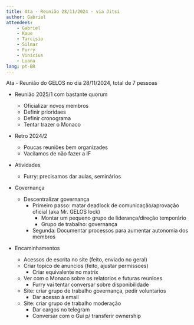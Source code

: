 ```yaml
---
title: Ata - Reunião 28/11/2024 - via Jitsi
author: Gabriel
attendees:
    - Gabriel
    - Kaue
    - Tarcisio
    - Silmar
    - Furry
    - Vinicius
    - Luana
lang: pt-BR
---
```


Ata - Reunião do GELOS no dia 28/11/2024, total de 7 pessoas

- Reunião 2025/1 com bastante quorum
    - Oficializar novos membros
    - Definir prioridaes
    - Definir cronograma
    - Tentar trazer o Monaco

- Retro 2024/2
    - Poucas reuniões bem organizades
    - Vacilamos de não fazer a IF

- Atividades
    - Furry: precisamos dar aulas, seminários

- Governança
    - Descentralizar governança
        - Primeiro passo: matar deadlock de comunicação/aprovação oficial (aka Mr. GELOS lock)
            - Montar um pequeno grupo de liderança/direção temporário
            - Grupo de trabalho: governança
        - Segunda: Documentar processos para aumentar autonomia dos membros

- Encaminhamentos
    - Acessos de escrita no site (feito, enviado no geral)
    - Criar topico de anuncios (feito, ajustar permissoes)
        - Criar equivalente no matrix
    - Ver com o Monaco sobre os relatorios e futuras reunioes
        - Furry vai tentar conversar sobre disponibilidade
    - Site: criar grupo de trabalho governança, pedir voluntarios
        - Dar acesso à email
    - Site: criar grupo de trabalho moderação
        - Dar cargos no telegram
        - Conversar com o Gui p/ transferir ownership
